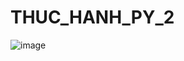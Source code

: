 # THUC_HANH_PY_2
![image](https://github.com/user-attachments/assets/df7a1636-89a1-4e19-940f-cdfae78d4463)
